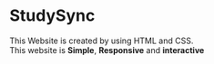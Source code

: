# StudySync

This Website is created  by using  HTML and CSS. <br>
This website is <b>Simple</b>, <b>Responsive</b> and <b>interactive</b>
